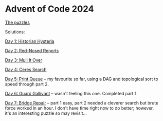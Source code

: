 # Advent of Code 2024

[The puzzles](https://adventofcode.com/2024/)

Solutions:

[Day 1: Historian Hysteria](https://inductivestep.github.io/aoc2024/aoc01.nb.html)

[Day 2: Red-Nosed Reports](https://inductivestep.github.io/aoc2024/aoc02.nb.html)

[Day 3: Mull It Over](https://inductivestep.github.io/aoc2024/aoc03.nb.html)

[Day 4: Ceres Search](https://inductivestep.github.io/aoc2024/aoc04.nb.html)

[Day 5: Print Queue](https://inductivestep.github.io/aoc2024/aoc05.nb.html) &ndash;
my favourite so far, using a DAG and topological sort to speed through part 2.

[Day 6: Guard Gallivant](https://inductivestep.github.io/aoc2024/aoc06.nb.html)
&ndash; wasn't feeling this one. Completed part 1.

[Day 7: Bridge Repair](https://inductivestep.github.io/aoc2024/aoc07.nb.html)
&ndash; part 1 easy, part 2 needed a cleverer search but brute force worked in an
hour. I don't have time right now to do better; however, it's an interesting
puzzle so may revisit...

